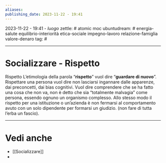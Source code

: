 ```yaml
---
aliases: 
publishing_date: 2023-11-22 - 19:41
---
```

2023-11-22 - 19:41 - *luogo*
zettle: # atomic moc
ubuntudream: # energia-salute equilibrio-interiorità etica-sociale impegno-lavoro relazione-famiglia valore-denaro 
tag: #

---
# Socializzare - Rispetto

Rispetto
L’etimologia della parola “**rispetto**” vuol dire “**guardare di nuovo**”.
Rispettare una persona vuol dire non lasciarsi ingannare dalle apparenze, dai preconcetti, dai bias cognitivi. Vuol dire comprendere che se ha fatto una cosa che non va, non è detto che sia “totalmente malvagia” come persona, essendo ognuno un organismo complesso. Allo stesso modo il rispetto per una istituzione o un’azienda è non fermarsi al comportamento avuto con un solo dipendente per formarsi un giudizio. (non fare di tutta l’erba un fascio).



---
# Vedi anche
- [[Socializzare]]
- 